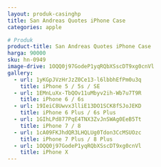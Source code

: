 ```yaml
---
layout: produk-casinghp
title: San Andreas Quotes iPhone Case
categories: apple

# Produk
product-title: San Andreas Quotes iPhone Case
harga: 90000
sku: hn-0949
image-drive: 1OQQ0j97GodeP1yqRQbXSscDT9xg0cnVl
gallery:
  - url: 1yKGpJVzHrJzZ0Ce13-l6lbbhEfPm0u3q
    title: iPhone 5 / 5s / SE
  - url: 1EMnLuXx-TbQOv11uMbyv2ih-Wb7u7T9R
    title: iPhone 6 / 6s
  - url: 19IeiC8Uwvx3lliE13DO1SCK8fSJoJEKD
    title: iPhone 6 Plus / 6s Plus
  - url: 1GIhLPd877PqE4TNX3ZvJnSWAg0EeB5Tt
    title: iPhone 7 / 8
  - url: 1cA09FKJhdQR3LHQLUg0Tdon3CcMSUOzc
    title: iPhone 7 Plus / 8 Plus
  - url: 1OQQ0j97GodeP1yqRQbXSscDT9xg0cnVl
    title: iPhone X
---
```

